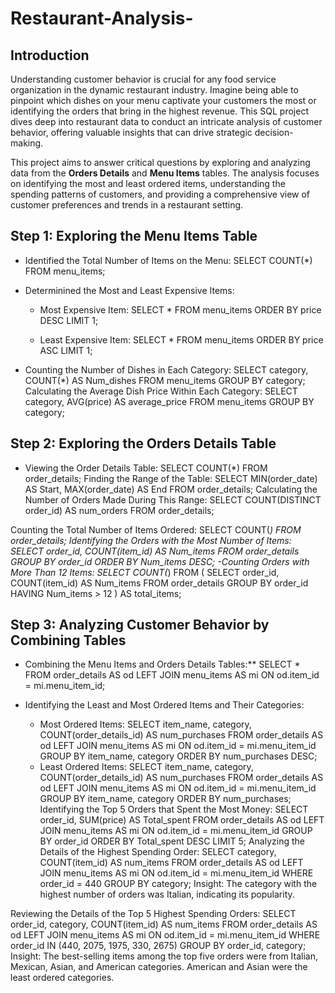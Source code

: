# Restaurant-Analysis-

## Introduction
Understanding customer behavior is crucial for any food service organization in the dynamic restaurant industry. Imagine being able to pinpoint which dishes on your menu captivate your customers the most or identifying the orders that bring in the highest revenue. This SQL project dives deep into restaurant data to conduct an intricate analysis of customer behavior, offering valuable insights that can drive strategic decision-making.

This project aims to answer critical questions by exploring and analyzing data from the **Orders Details** and **Menu Items** tables. The analysis focuses on identifying the most and least ordered items, understanding the spending patterns of customers, and providing a comprehensive view of customer preferences and trends in a restaurant setting.

## Step 1: Exploring the Menu Items Table

- Identified the Total Number of Items on the Menu:
  SELECT COUNT(*)
  FROM menu_items;
- Determinined  the Most and Least Expensive Items:
  - Most Expensive Item:
    SELECT * 
    FROM menu_items
    ORDER BY price DESC
    LIMIT 1;
  
  - Least Expensive Item:
    SELECT * 
    FROM menu_items
    ORDER BY price ASC
    LIMIT 1;
    
- Counting the Number of Dishes in Each Category:
  SELECT category, COUNT(*) AS Num_dishes
  FROM menu_items
  GROUP BY category;
Calculating the Average Dish Price Within Each Category:
  SELECT category, AVG(price) AS average_price
  FROM menu_items
  GROUP BY category;

 ## Step 2: Exploring the Orders Details Table

- Viewing the Order Details Table:
  SELECT COUNT(*)
  FROM order_details;
Finding the Range of the Table:
  SELECT MIN(order_date) AS Start, MAX(order_date) AS End
  FROM order_details;
Calculating the Number of Orders Made During This Range:
  SELECT COUNT(DISTINCT order_id) AS num_orders
  FROM order_details;
  
Counting the Total Number of Items Ordered:
  SELECT COUNT(*)
  FROM order_details;
Identifying the Orders with the Most Number of Items:
  SELECT order_id, COUNT(item_id) AS Num_items
  FROM order_details
  GROUP BY order_id
  ORDER BY Num_items DESC;
-Counting Orders with More Than 12 Items:
  SELECT COUNT(*)
  FROM (
    SELECT order_id, COUNT(item_id) AS Num_items
    FROM order_details
    GROUP BY order_id
    HAVING Num_items > 12
  ) AS total_items;

## Step 3: Analyzing Customer Behavior by Combining Tables

- Combining the Menu Items and Orders Details Tables:**
  SELECT *
  FROM order_details AS od
  LEFT JOIN menu_items AS mi
  ON od.item_id = mi.menu_item_id;
  
- Identifying the Least and Most Ordered Items and Their Categories:
  - Most Ordered Items:
    SELECT item_name, category, COUNT(order_details_id) AS num_purchases
    FROM order_details AS od
    LEFT JOIN menu_items AS mi
    ON od.item_id = mi.menu_item_id
    GROUP BY item_name, category
    ORDER BY num_purchases DESC;
  - Least Ordered Items:
    SELECT item_name, category, COUNT(order_details_id) AS num_purchases
    FROM order_details AS od
    LEFT JOIN menu_items AS mi
    ON od.item_id = mi.menu_item_id
    GROUP BY item_name, category
    ORDER BY num_purchases;
Identifying the Top 5 Orders that Spent the Most Money:
  SELECT order_id, SUM(price) AS Total_spent
  FROM order_details AS od
  LEFT JOIN menu_items AS mi
  ON od.item_id = mi.menu_item_id
  GROUP BY order_id
  ORDER BY Total_spent DESC
  LIMIT 5;
Analyzing the Details of the Highest Spending Order:
  SELECT category, COUNT(item_id) AS num_items
  FROM order_details AS od
  LEFT JOIN menu_items AS mi
  ON od.item_id = mi.menu_item_id
  WHERE order_id = 440
  GROUP BY category;
  Insight: The category with the highest number of orders was Italian, indicating its popularity.

Reviewing the Details of the Top 5 Highest Spending Orders:
  SELECT order_id, category, COUNT(item_id) AS num_items
  FROM order_details AS od
  LEFT JOIN menu_items AS mi
  ON od.item_id = mi.menu_item_id
  WHERE order_id IN (440, 2075, 1975, 330, 2675)
  GROUP BY order_id, category;
  Insight: The best-selling items among the top five orders were from Italian, Mexican, Asian, and American categories. American and Asian were the least ordered categories.
